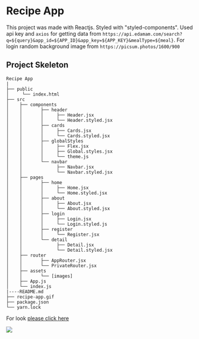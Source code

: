 # Recipe App

This project was made with Reactjs. Styled with "styled-components". Used api key and `axios` for getting data from 
`https://api.edamam.com/search?q=${query}&app_id=${APP_ID}&app_key=${APP_KEY}&mealType=${meal}`. For login random
background image from `https://picsum.photos/1600/900`

## Project Skeleton

```
Recipe App 
|       
├── public
│     └── index.html
├── src
│    ├── components
│    │       ├── header
│    │       │     ├── Header.jsx
│    │       │     └── Header.styled.jsx
│    │       ├── cards
│    │       │     ├── Cards.jsx
│    │       │     └── Cards.styled.jsx
│    │       ├── globalStyles
│    │       │     ├── Flex.jsx
│    │       │     ├── Global.styles.jsx
│    │       │     └── theme.js
│    │       └── navbar
│    │             ├── Navbar.jsx
│    │             └── Navbar.styled.jsx
│    ├── pages
│    │       ├── home
│    │       │     ├── Home.jsx
│    │       │     └── Home.styled.jsx
│    │       ├── about
│    │       │     ├── About.jsx
│    │       │     └── About.styled.jsx
│    │       ├── login
│    │       │     ├── Login.jsx
│    │       │     └── Login.styled.js
│    │       ├── register
│    │       │     └── Register.jsx
│    │       └── detail
│    │             ├── Detail.jsx
│    │             └── Detail.styled.jsx
│    ├── router
│    │       ├── AppRouter.jsx
│    │       └── PrivateRouter.jsx
│    ├── assets
│    │       └── [images]
│    ├── App.js
│    └── index.js
|----README.md 
├── recipe-app.gif
├── package.json
└── yarn.lock
```

For look [please click here](https://https://recipe-app-react-ali.netlify.app/)

![](recipe-app.gif)


